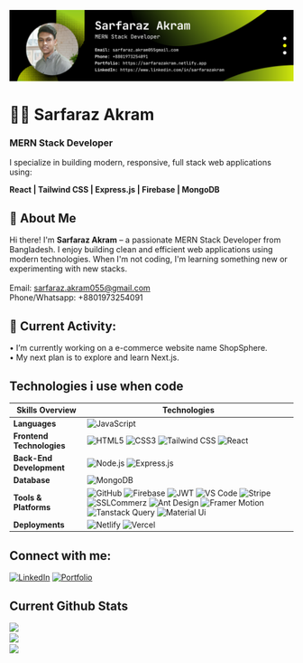 ![Banner](./Github_Banner.png)

# 👨‍💻 Sarfaraz Akram
### MERN Stack Developer

I specialize in building modern, responsive, full stack web applications using:

**React | Tailwind CSS | Express.js | Firebase | MongoDB**

## 💼 About Me

Hi there! I'm **Sarfaraz Akram** – a passionate MERN Stack Developer from Bangladesh. I enjoy building clean and efficient web applications using modern technologies. When I'm not coding, I'm learning something new or experimenting with new stacks.
<br /> <br />
Email: sarfaraz.akram055@gmail.com <br />
Phone/Whatsapp: +8801973254091

## 🔄 Current Activity:
  • I’m currently working on a e-commerce website name ShopSphere. <br />
  • My next plan is to explore and learn Next.js.
  
## Technologies i use when code

| Skills Overview          | Technologies |
|--------------------------|--------------|
| **Languages**            | ![JavaScript](https://img.shields.io/badge/JavaScript-2d2d2d?style=for-the-badge&logo=javascript&logoColor=F7DF1E) |
| **Frontend Technologies**| ![HTML5](https://img.shields.io/badge/HTML5-2d2d2d?style=for-the-badge&logo=html5&logoColor=E34F26) ![CSS3](https://img.shields.io/badge/CSS3-2d2d2d?style=for-the-badge&logo=css3&logoColor=1572B6) ![Tailwind CSS](https://img.shields.io/badge/TailwindCSS-2d2d2d?style=for-the-badge&logo=tailwindcss&logoColor=38B2AC) ![React](https://img.shields.io/badge/React-2d2d2d?style=for-the-badge&logo=react&logoColor=61DAFB) |
| **Back-End Development** | ![Node.js](https://img.shields.io/badge/Node.js-2d2d2d?style=for-the-badge&logo=node.js&logoColor=339933) ![Express.js](https://img.shields.io/badge/Express.js-2d2d2d?style=for-the-badge&logo=express&logoColor=white) |
| **Database**             | ![MongoDB](https://img.shields.io/badge/MongoDB-2d2d2d?style=for-the-badge&logo=mongodb&logoColor=47A248) |
| **Tools & Platforms**    | ![GitHub](https://img.shields.io/badge/GitHub-2d2d2d?style=for-the-badge&logo=github&logoColor=white) ![Firebase](https://img.shields.io/badge/Firebase-2d2d2d?style=for-the-badge&logo=firebase&logoColor=FFCA28) ![JWT](https://img.shields.io/badge/JWT-2d2d2d?style=for-the-badge&logo=jsonwebtokens&logoColor=white) ![VS Code](https://img.shields.io/badge/VS%20Code-2d2d2d?style=for-the-badge&logo=visualstudiocode&logoColor=007ACC) ![Stripe](https://img.shields.io/badge/stripe-2d2d2d?style=for-the-badge&logo=stripe&logoColor=white) ![SSLCommerz](https://img.shields.io/badge/sslcommerz-2d2d2d?style=for-the-badge&logo=sslcommerz&logoColor=white) ![Ant Design](https://img.shields.io/badge/antdesign-2d2d2d?style=for-the-badge&logo=antdesign&logoColor=white) ![Framer Motion](https://img.shields.io/badge/framermotion-2d2d2d?style=for-the-badge&logo=framermotionb&logoColor=white) ![Tanstack Query](https://img.shields.io/badge/tanstackquery-2d2d2d?style=for-the-badge&logo=tanstackquery&logoColor=white) ![Material Ui](https://img.shields.io/badge/GitHub-2d2d2d?style=for-the-badge&logo=materialui&logoColor=white) |
| **Deployments**    | ![Netlify](https://img.shields.io/badge/Netlify-2d2d2d?style=for-the-badge&logo=Netlify&logoColor=32E6E2)  ![Vercel](https://img.shields.io/badge/Vercel-2d2d2d?style=for-the-badge&logo=Vercel&logoColor=white) |

## Connect with me:

[![LinkedIn](https://img.shields.io/badge/-LinkedIn-0A66C2?style=flat&logo=linkedin&logoColor=white)](https://www.linkedin.com/in/sarfarazakram)
[![Portfolio](https://img.shields.io/badge/-Portfolio-181717?style=flat&logo=portfolio&logoColor=white)](https://sarfarazakram.netlify.app)


## Current Github Stats

![](https://github-readme-stats.vercel.app/api?username=SarfarazAkram17&theme=dark&hide_border=false&include_all_commits=false&count_private=false) <br />
![](https://nirzak-streak-stats.vercel.app/?user=SarfarazAkram17&theme=dark&hide_border=false) <br />
![](https://github-readme-stats.vercel.app/api/top-langs/?username=SarfarazAkram17&theme=dark&hide_border=false&include_all_commits=false&count_private=false&layout=compact) <br />



